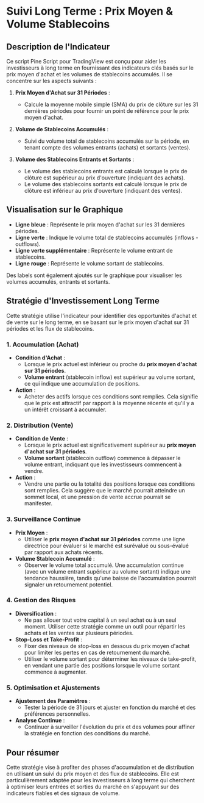 # Suivi Long Terme : Prix Moyen & Volume Stablecoins

## Description de l'Indicateur

Ce script Pine Script pour TradingView est conçu pour aider les investisseurs à long terme en fournissant des indicateurs clés basés sur le prix moyen d'achat et les volumes de stablecoins accumulés. Il se concentre sur les aspects suivants :

1. **Prix Moyen d'Achat sur 31 Périodes** :
   - Calcule la moyenne mobile simple (SMA) du prix de clôture sur les 31 dernières périodes pour fournir un point de référence pour le prix moyen d'achat.

2. **Volume de Stablecoins Accumulés** :
   - Suivi du volume total de stablecoins accumulés sur la période, en tenant compte des volumes entrants (achats) et sortants (ventes).

3. **Volume des Stablecoins Entrants et Sortants** :
   - Le volume des stablecoins entrants est calculé lorsque le prix de clôture est supérieur au prix d'ouverture (indiquant des achats).
   - Le volume des stablecoins sortants est calculé lorsque le prix de clôture est inférieur au prix d'ouverture (indiquant des ventes).

## Visualisation sur le Graphique

- **Ligne bleue** : Représente le prix moyen d'achat sur les 31 dernières périodes.
- **Ligne verte** : Indique le volume total de stablecoins accumulés (inflows - outflows).
- **Ligne verte supplémentaire** : Représente le volume entrant de stablecoins.
- **Ligne rouge** : Représente le volume sortant de stablecoins.

Des labels sont également ajoutés sur le graphique pour visualiser les volumes accumulés, entrants et sortants.

## Stratégie d'Investissement Long Terme

Cette stratégie utilise l'indicateur pour identifier des opportunités d'achat et de vente sur le long terme, en se basant sur le prix moyen d'achat sur 31 périodes et les flux de stablecoins.

### 1. Accumulation (Achat)
   - **Condition d'Achat** :
     - Lorsque le prix actuel est inférieur ou proche du **prix moyen d'achat sur 31 périodes**.
     - **Volume entrant** (stablecoin inflow) est supérieur au volume sortant, ce qui indique une accumulation de positions.
   - **Action** :
     - Acheter des actifs lorsque ces conditions sont remplies. Cela signifie que le prix est attractif par rapport à la moyenne récente et qu'il y a un intérêt croissant à accumuler.

### 2. Distribution (Vente)
   - **Condition de Vente** :
     - Lorsque le prix actuel est significativement supérieur au **prix moyen d'achat sur 31 périodes**.
     - **Volume sortant** (stablecoin outflow) commence à dépasser le volume entrant, indiquant que les investisseurs commencent à vendre.
   - **Action** :
     - Vendre une partie ou la totalité des positions lorsque ces conditions sont remplies. Cela suggère que le marché pourrait atteindre un sommet local, et une pression de vente accrue pourrait se manifester.

### 3. Surveillance Continue
   - **Prix Moyen** :
     - Utiliser le **prix moyen d'achat sur 31 périodes** comme une ligne directrice pour évaluer si le marché est surévalué ou sous-évalué par rapport aux achats récents.
   - **Volume Stablecoin Accumulé** :
     - Observer le volume total accumulé. Une accumulation continue (avec un volume entrant supérieur au volume sortant) indique une tendance haussière, tandis qu'une baisse de l'accumulation pourrait signaler un retournement potentiel.

### 4. Gestion des Risques
   - **Diversification** :
     - Ne pas allouer tout votre capital à un seul achat ou à un seul moment. Utiliser cette stratégie comme un outil pour répartir les achats et les ventes sur plusieurs périodes.
   - **Stop-Loss et Take-Profit** :
     - Fixer des niveaux de stop-loss en dessous du prix moyen d'achat pour limiter les pertes en cas de retournement du marché.
     - Utiliser le volume sortant pour déterminer les niveaux de take-profit, en vendant une partie des positions lorsque le volume sortant commence à augmenter.

### 5. Optimisation et Ajustements
   - **Ajustement des Paramètres** :
     - Tester la période de 31 jours et ajuster en fonction du marché et des préférences personnelles.
   - **Analyse Continue** :
     - Continuer à surveiller l'évolution du prix et des volumes pour affiner la stratégie en fonction des conditions du marché.

## Pour résumer

Cette stratégie vise à profiter des phases d'accumulation et de distribution en utilisant un suivi du prix moyen et des flux de stablecoins.
Elle est particulièrement adaptée pour les investisseurs à long terme qui cherchent à optimiser leurs entrées et sorties du marché en s'appuyant sur des indicateurs fiables et des signaux de volume.
